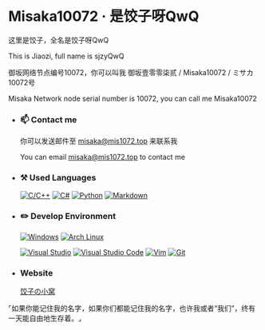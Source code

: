 # Misaka10072 · 是饺子呀QwQ

这里是饺子，全名是饺子呀QwQ

This is Jiaozi, full name is sjzyQwQ

御坂网络节点编号10072，你可以叫我 御坂壹零零柒贰 / Misaka10072 / ミサカ10072号

Misaka Network node serial number is 10072, you can call me Misaka10072

- ### :mailbox: Contact me

  你可以发送邮件至 misaka@mis1072.top 来联系我

  You can email misaka@mis1072.top to contact me

- ### :hammer_and_pick: Used Languages

  [![C/C++](https://img.shields.io/badge/-C++-00599C?style=flat-square&logo=C%2B%2B)](https://isocpp.org/)
  [![C#](https://img.shields.io/badge/-C%23-512BD4?style=flat-square&logo=dotnet)](https://dotnet.microsoft.com/languages/csharp)
  [![Python](https://img.shields.io/badge/-Python-3776AB?style=flat-square&logo=Python&logoColor=FFFFFF)](https://www.python.org/)
  [![Markdown](https://img.shields.io/badge/-Markdown-000000?style=flat-square&logo=Markdown)](https://daringfireball.net/projects/markdown/)

- ### :pencil2: Develop Environment

  [![Windows](https://img.shields.io/badge/Windows-11_Insider_Preview-0078D4?style=flat-square&logo=Windows11)](https://www.microsoft.com/windows/)
  [![Arch Linux](https://img.shields.io/badge/Arch_Linux-rolling-1793D1?style=flat-square&logo=ArchLinux)](https://archlinux.org/)

  [![Visual Studio](https://img.shields.io/badge/-Visual_Studio-5C2D91?style=flat-square&logo=VisualStudio)](https://visualstudio.microsoft.com/)
  [![Visual Studio Code](https://img.shields.io/badge/-Visual_Studio_Code-007ACC?style=flat-square&logo=VisualStudioCode)](https://code.visualstudio.com/)
  [![Vim](https://img.shields.io/badge/-Vim-019733?style=flat-square&logo=Vim)](https://www.vim.org/)
  [![Git](https://img.shields.io/badge/-Git-F05032?style=flat-square&logo=Git&logoColor=FFFFFF)](https://git-scm.com/)

- ### Website

  [饺子の小窝](https://www.mis1072.top/)

⌜如果你能记住我的名字，如果你们都能记住我的名字，也许我或者“我们”，终有一天能自由地生存着。⌟
